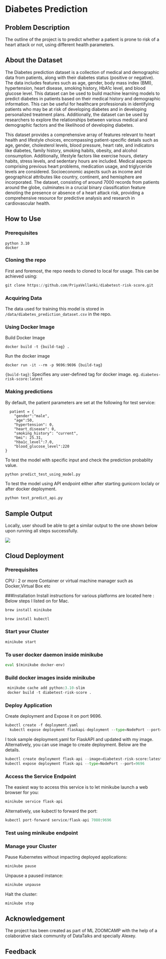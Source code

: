 # Diabetes Prediction

## Problem Description

The outline of the project is to predict whether a patient is prone to risk of a heart attack or not, using different health parameters.

## About the Dataset
 
The Diabetes prediction dataset is a collection of medical and demographic data from patients, along with their diabetes status (positive or negative). The data includes features such as age, gender, body mass index (BMI), hypertension, heart disease, smoking history, HbA1c level, and blood glucose level. This dataset can be used to build machine learning models to predict diabetes in patients based on their medical history and demographic information. This can be useful for healthcare professionals in identifying patients who may be at risk of developing diabetes and in developing personalized treatment plans. Additionally, the dataset can be used by researchers to explore the relationships between various medical and demographic factors and the likelihood of developing diabetes.

This dataset provides a comprehensive array of features relevant to heart health and lifestyle choices, encompassing patient-specific details such as age, gender, cholesterol levels, blood pressure, heart rate, and indicators like diabetes, family history, smoking habits, obesity, and alcohol consumption. Additionally, lifestyle factors like exercise hours, dietary habits, stress levels, and sedentary hours are included. Medical aspects comprising previous heart problems, medication usage, and triglyceride levels are considered. Socioeconomic aspects such as income and geographical attributes like country, continent, and hemisphere are incorporated. The dataset, consisting of around 7000 records from patients around the globe, culminates in a crucial binary classification feature denoting the presence or absence of a heart attack risk, providing a comprehensive resource for predictive analysis and research in cardiovascular health.

## How to Use 

### Prerequisites

```
python 3.10
docker
```

### Cloning the repo

First and foremost, the repo needs to cloned to local for usage. This can be achieved using:

```python
git clone https://github.com/PriyaVellanki/diabetest-risk-score.git
```

### Acquiring Data

The data used for training this model is stored in `/data/diabetes_prediction_dataset.csv` in the repo.

### Using Docker Image

Build Docker Image

```
docker build -t {build-tag} .
```
Run the docker image

```
docker run -it --rm -p 9696:9696 {build-tag}
```


`{build-tag}`: Specifies any user-defined tag for docker image. eg. `diabetes-risk-score:latest `

### Making predictions

By default, the patient parameters are set at the following for test service:

```
  patient = {
    "gender":"male",
    "age":50,
    "hypertension": 0,
    "heart_disease": 0,
    "smoking_history": "current",
    "bmi": 25.31,
    "hba1c_level":7.0,
    "blood_glucose_level":220
}
```

To test the model with specific input and check the prediction probablity value.

```python
python predict_test_using_model.py
```
To test the model using API endpoint either after starting gunicorn loclaly or after docker deployment.

```python
python test_predict_api.py
```

## Sample Output

Locally, user shoudl be able to get a similar output to the one shown below upon running all steps successfully.

![](https://user-images.githubusercontent.com/36514922/281501596-f29725d2-cd80-41cb-9428-847c318426ed.png)

## Cloud Deployment

### Prerequisites
CPU : 2 or more
Container or virtual machine manager such as Docker,Virtual Box etc

###Installation
Install instructions for various platforms are located here :
Below steps I listed on for Mac.

```python
brew install minikube
```

```python
brew install kubectl
```

### Start your Cluster

```python
minikube start
```
### To user docker daemon inside minikube
```python
eval $(minikube docker-env)
```
### Build docker images inside minikube
```python
 minikube cache add python:3.10-slim
 docker build -t diabetest-risk-score .
```
### Deploy Application
Create deployment and Expose it on port 9696. 
```python
kubectl create -f deployment.yaml 
  kubectl expose deployment flaskapi-deployment --type=NodePort --port=9696
```
I took sample deployment.yaml for FlaskAPI and updated with my image.
Alternatively, you can use image to create deployment. Below are the details.
```python
kubectl create deployment flask-api --image=diabetest-risk-score:latest
kubectl expose deployment flask-api --type=NodePort --port=9696
```
### Access the Service Endpoint

The easiest way to access this service is to let minikube launch a web browser for you:
```python
minikube service flask-api
```

Alternatively, use kubectl to forward the port:
```python
kubectl port-forward service/flask-api 7080:9696
```
### Test using minikube endpoint 


### Manage your Cluster
Pause Kubernetes without impacting deployed applications:
```python
minikube pause
```

Unpause a paused instance:
```python
minikube unpause
```
Halt the cluster:

```python
minikube stop
```

## Acknowledgement

The project has been created as part of ML ZOOMCAMP with the help of a colaborative slack community of DataTalks and specially Alexey.

## Feedback

